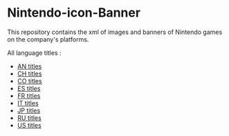 # Nintendo-icon-Banner
This repository contains the xml of images and banners of Nintendo games on the company's platforms.


All language titles :
- [AN titles](https://samurai.ctr.shop.nintendo.net/samurai/ws/AN/titles)
- [CH titles](https://samurai.ctr.shop.nintendo.net/samurai/ws/CH/titles)
- [CO titles](https://samurai.ctr.shop.nintendo.net/samurai/ws/CO/titles)
- [ES titles](https://samurai.ctr.shop.nintendo.net/samurai/ws/ES/titles)
- [FR titles](https://samurai.ctr.shop.nintendo.net/samurai/ws/FR/titles)
- [IT titles](https://samurai.ctr.shop.nintendo.net/samurai/ws/IT/titles)
- [JP titles](https://samurai.ctr.shop.nintendo.net/samurai/ws/JP/titles)
- [RU titles](https://samurai.ctr.shop.nintendo.net/samurai/ws/RU/titles)
- [US titles](https://samurai.ctr.shop.nintendo.net/samurai/ws/US/titles)
